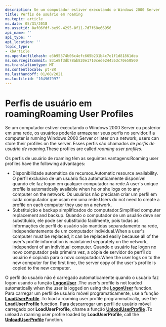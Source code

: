 ```yaml
---
description: Se um computador estiver executando o Windows 2000 Server ou posterior em uma rede, os usuários poderão armazenar seus perfis no servidor. Esses perfis são chamados de perfis de usuário de roaming.
title: Perfis de usuário em roaming
ms.topic: article
ms.date: 05/31/2018
ms.assetid: 8af06fdf-be99-4295-8f11-7d7f68e66956
api_name: ''
api_type: ''
api_location: ''
topic_type:
- kbArticle
ms.openlocfilehash: e3b95374b06c4efc665b231b4c7e1f1d81861dea
ms.sourcegitcommit: 831e8f3db78ab820e1710cede244553c70e50500
ms.translationtype: MT
ms.contentlocale: pt-BR
ms.lasthandoff: 01/08/2021
ms.locfileid: "104967997"
---
```

# <a name="roaming-user-profiles"></a><span data-ttu-id="e51b5-104">Perfis de usuário em roaming</span><span class="sxs-lookup"><span data-stu-id="e51b5-104">Roaming User Profiles</span></span>

<span data-ttu-id="e51b5-105">Se um computador estiver executando o Windows 2000 Server ou posterior em uma rede, os usuários poderão armazenar seus perfis no servidor.</span><span class="sxs-lookup"><span data-stu-id="e51b5-105">If a computer is running Windows 2000 Server or later on a network, users can store their profiles on the server.</span></span> <span data-ttu-id="e51b5-106">Esses perfis são chamados de *perfis de usuário de roaming*.</span><span class="sxs-lookup"><span data-stu-id="e51b5-106">These profiles are called *roaming user profiles*.</span></span>

<span data-ttu-id="e51b5-107">Os perfis de usuário de roaming têm as seguintes vantagens:</span><span class="sxs-lookup"><span data-stu-id="e51b5-107">Roaming user profiles have the following advantages:</span></span>

-   <span data-ttu-id="e51b5-108">Disponibilidade automática de recursos.</span><span class="sxs-lookup"><span data-stu-id="e51b5-108">Automatic resource availability.</span></span> <span data-ttu-id="e51b5-109">O perfil exclusivo de um usuário fica automaticamente disponível quando ele faz logon em qualquer computador na rede.</span><span class="sxs-lookup"><span data-stu-id="e51b5-109">A user's unique profile is automatically available when he or she logs on to any computer on the network.</span></span> <span data-ttu-id="e51b5-110">Os usuários não precisam criar um perfil em cada computador que usam em uma rede.</span><span class="sxs-lookup"><span data-stu-id="e51b5-110">Users do not need to create a profile on each computer they use on a network.</span></span>
-   <span data-ttu-id="e51b5-111">Substituição e backup simplificados do computador.</span><span class="sxs-lookup"><span data-stu-id="e51b5-111">Simplified computer replacement and backup.</span></span> <span data-ttu-id="e51b5-112">Quando o computador de um usuário deve ser substituído, ele pode ser substituído facilmente, pois todas as informações de perfil do usuário são mantidas separadamente na rede, independentemente de um computador individual.</span><span class="sxs-lookup"><span data-stu-id="e51b5-112">When a user's computer must be replaced, it can be replaced easily because all of the user's profile information is maintained separately on the network, independent of an individual computer.</span></span> <span data-ttu-id="e51b5-113">Quando o usuário faz logon no novo computador pela primeira vez, a cópia de servidor do perfil do usuário é copiada para o novo computador.</span><span class="sxs-lookup"><span data-stu-id="e51b5-113">When the user logs on to the new computer for the first time, the server copy of the user's profile is copied to the new computer.</span></span>

<span data-ttu-id="e51b5-114">O perfil do usuário não é carregado automaticamente quando o usuário faz logon usando a função [**LogonUser**](/windows/win32/api/winbase/nf-winbase-logonusera) .</span><span class="sxs-lookup"><span data-stu-id="e51b5-114">The user's profile is not loaded automatically when the user is logged on using the [**LogonUser**](/windows/win32/api/winbase/nf-winbase-logonusera) function.</span></span> <span data-ttu-id="e51b5-115">Para carregar um perfil de usuário móvel programaticamente, use a função [**LoadUserProfile**](/windows/desktop/api/Userenv/nf-userenv-loaduserprofilea) .</span><span class="sxs-lookup"><span data-stu-id="e51b5-115">To load a roaming user profile programmatically, use the [**LoadUserProfile**](/windows/desktop/api/Userenv/nf-userenv-loaduserprofilea) function.</span></span> <span data-ttu-id="e51b5-116">Para descarregar um perfil de usuário móvel carregado por **LoadUserProfile**, chame a função [**UnloadUserProfile**](/windows/desktop/api/Userenv/nf-userenv-unloaduserprofile) .</span><span class="sxs-lookup"><span data-stu-id="e51b5-116">To unload a roaming user profile loaded by **LoadUserProfile**, call the [**UnloadUserProfile**](/windows/desktop/api/Userenv/nf-userenv-unloaduserprofile) function.</span></span>

 

 
